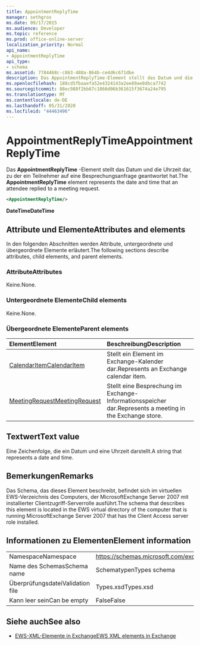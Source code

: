 ```yaml
---
title: AppointmentReplyTime
manager: sethgros
ms.date: 09/17/2015
ms.audience: Developer
ms.topic: reference
ms.prod: office-online-server
localization_priority: Normal
api_name:
- AppointmentReplyTime
api_type:
- schema
ms.assetid: 7784468c-c863-488a-864b-ce4d6c671dbe
description: Das AppointmentReplyTime-Element stellt das Datum und die Uhrzeit dar, zu der ein Teilnehmer auf eine Besprechungsanfrage geantwortet hat.
ms.openlocfilehash: 188cd5fbaaefa52e4324143a2ee89ae8dbca7742
ms.sourcegitcommit: 88ec988f2bb67c1866d06b361615f3674a24e795
ms.translationtype: MT
ms.contentlocale: de-DE
ms.lasthandoff: 05/31/2020
ms.locfileid: "44463496"
---
```

# <a name="appointmentreplytime"></a><span data-ttu-id="ec2c2-103">AppointmentReplyTime</span><span class="sxs-lookup"><span data-stu-id="ec2c2-103">AppointmentReplyTime</span></span>

<span data-ttu-id="ec2c2-104">Das **AppointmentReplyTime** -Element stellt das Datum und die Uhrzeit dar, zu der ein Teilnehmer auf eine Besprechungsanfrage geantwortet hat.</span><span class="sxs-lookup"><span data-stu-id="ec2c2-104">The **AppointmentReplyTime** element represents the date and time that an attendee replied to a meeting request.</span></span> 
  
```xml
<AppointmentReplyTime/>
```

 <span data-ttu-id="ec2c2-105">**DateTime**</span><span class="sxs-lookup"><span data-stu-id="ec2c2-105">**DateTime**</span></span>
## <a name="attributes-and-elements"></a><span data-ttu-id="ec2c2-106">Attribute und Elemente</span><span class="sxs-lookup"><span data-stu-id="ec2c2-106">Attributes and elements</span></span>

<span data-ttu-id="ec2c2-107">In den folgenden Abschnitten werden Attribute, untergeordnete und übergeordnete Elemente erläutert.</span><span class="sxs-lookup"><span data-stu-id="ec2c2-107">The following sections describe attributes, child elements, and parent elements.</span></span>
  
### <a name="attributes"></a><span data-ttu-id="ec2c2-108">Attribute</span><span class="sxs-lookup"><span data-stu-id="ec2c2-108">Attributes</span></span>

<span data-ttu-id="ec2c2-109">Keine.</span><span class="sxs-lookup"><span data-stu-id="ec2c2-109">None.</span></span>
  
### <a name="child-elements"></a><span data-ttu-id="ec2c2-110">Untergeordnete Elemente</span><span class="sxs-lookup"><span data-stu-id="ec2c2-110">Child elements</span></span>

<span data-ttu-id="ec2c2-111">Keine.</span><span class="sxs-lookup"><span data-stu-id="ec2c2-111">None.</span></span>
  
### <a name="parent-elements"></a><span data-ttu-id="ec2c2-112">Übergeordnete Elemente</span><span class="sxs-lookup"><span data-stu-id="ec2c2-112">Parent elements</span></span>

|<span data-ttu-id="ec2c2-113">**Element**</span><span class="sxs-lookup"><span data-stu-id="ec2c2-113">**Element**</span></span>|<span data-ttu-id="ec2c2-114">**Beschreibung**</span><span class="sxs-lookup"><span data-stu-id="ec2c2-114">**Description**</span></span>|
|:-----|:-----|
|[<span data-ttu-id="ec2c2-115">CalendarItem</span><span class="sxs-lookup"><span data-stu-id="ec2c2-115">CalendarItem</span></span>](calendaritem.md) <br/> |<span data-ttu-id="ec2c2-116">Stellt ein Element im Exchange-Kalender dar.</span><span class="sxs-lookup"><span data-stu-id="ec2c2-116">Represents an Exchange calendar item.</span></span>  <br/> |
|[<span data-ttu-id="ec2c2-117">MeetingRequest</span><span class="sxs-lookup"><span data-stu-id="ec2c2-117">MeetingRequest</span></span>](meetingrequest.md) <br/> |<span data-ttu-id="ec2c2-118">Stellt eine Besprechung im Exchange-Informationsspeicher dar.</span><span class="sxs-lookup"><span data-stu-id="ec2c2-118">Represents a meeting in the Exchange store.</span></span>  <br/> |
   
## <a name="text-value"></a><span data-ttu-id="ec2c2-119">Textwert</span><span class="sxs-lookup"><span data-stu-id="ec2c2-119">Text value</span></span>

<span data-ttu-id="ec2c2-120">Eine Zeichenfolge, die ein Datum und eine Uhrzeit darstellt.</span><span class="sxs-lookup"><span data-stu-id="ec2c2-120">A string that represents a date and time.</span></span>
  
## <a name="remarks"></a><span data-ttu-id="ec2c2-121">Bemerkungen</span><span class="sxs-lookup"><span data-stu-id="ec2c2-121">Remarks</span></span>

<span data-ttu-id="ec2c2-122">Das Schema, das dieses Element beschreibt, befindet sich im virtuellen EWS-Verzeichnis des Computers, der MicrosoftExchange Server 2007 mit installierter Clientzugriff-Serverrolle ausführt.</span><span class="sxs-lookup"><span data-stu-id="ec2c2-122">The schema that describes this element is located in the EWS virtual directory of the computer that is running MicrosoftExchange Server 2007 that has the Client Access server role installed.</span></span>
  
## <a name="element-information"></a><span data-ttu-id="ec2c2-123">Informationen zu Elementen</span><span class="sxs-lookup"><span data-stu-id="ec2c2-123">Element information</span></span>

|||
|:-----|:-----|
|<span data-ttu-id="ec2c2-124">Namespace</span><span class="sxs-lookup"><span data-stu-id="ec2c2-124">Namespace</span></span>  <br/> |https://schemas.microsoft.com/exchange/services/2006/types  <br/> |
|<span data-ttu-id="ec2c2-125">Name des Schemas</span><span class="sxs-lookup"><span data-stu-id="ec2c2-125">Schema name</span></span>  <br/> |<span data-ttu-id="ec2c2-126">Schematypen</span><span class="sxs-lookup"><span data-stu-id="ec2c2-126">Types schema</span></span>  <br/> |
|<span data-ttu-id="ec2c2-127">Überprüfungsdatei</span><span class="sxs-lookup"><span data-stu-id="ec2c2-127">Validation file</span></span>  <br/> |<span data-ttu-id="ec2c2-128">Types.xsd</span><span class="sxs-lookup"><span data-stu-id="ec2c2-128">Types.xsd</span></span>  <br/> |
|<span data-ttu-id="ec2c2-129">Kann leer sein</span><span class="sxs-lookup"><span data-stu-id="ec2c2-129">Can be empty</span></span>  <br/> |<span data-ttu-id="ec2c2-130">False</span><span class="sxs-lookup"><span data-stu-id="ec2c2-130">False</span></span>  <br/> |
   
## <a name="see-also"></a><span data-ttu-id="ec2c2-131">Siehe auch</span><span class="sxs-lookup"><span data-stu-id="ec2c2-131">See also</span></span>

- [<span data-ttu-id="ec2c2-132">EWS-XML-Elemente in Exchange</span><span class="sxs-lookup"><span data-stu-id="ec2c2-132">EWS XML elements in Exchange</span></span>](ews-xml-elements-in-exchange.md)

